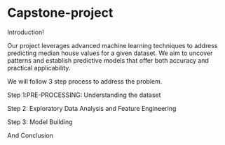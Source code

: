 # Capstone-project

Introduction!

Our project leverages advanced machine learning techniques to address predicting median house values for a given dataset. We aim to uncover patterns and establish predictive models that offer both accuracy and practical applicability.

We will follow 3 step process to address the problem.

Step 1:PRE-PROCESSING: Understanding the dataset


Step 2: Exploratory Data Analysis and Feature Engineering


Step 3: Model Building

And Conclusion















